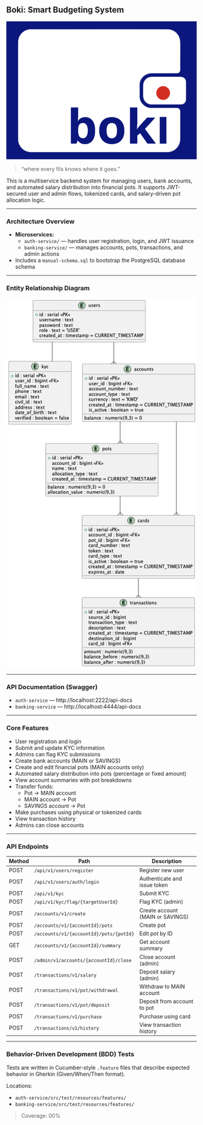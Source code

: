 ## Boki: Smart Budgeting System
![logo](assets/logo.png)
> “where every fils knows where it goes.”

This is a multiservice backend system for managing users, bank accounts, and automated salary distribution into financial pots. It supports JWT-secured user and admin flows, tokenized cards, and salary-driven pot allocation logic.

---

### Architecture Overview

- **Microservices:**
  - `auth-service/` — handles user registration, login, and JWT issuance
  - `banking-service/` — manages accounts, pots, transactions, and admin actions
- Includes a `manual-schema.sql` to bootstrap the PostgreSQL database schema

---

### Entity Relationship Diagram

![ERD](assets/erd_final.png)

---

### API Documentation (Swagger)

- `auth-service` — http://localhost:2222/api-docs
- `banking-service` — http://localhost:4444/api-docs

---

### Core Features

- User registration and login
- Submit and update KYC information
- Admins can flag KYC submissions
- Create bank accounts (MAIN or SAVINGS)
- Create and edit financial pots (MAIN accounts only)
- Automated salary distribution into pots (percentage or fixed amount)
- View account summaries with pot breakdowns
- Transfer funds:
  - Pot → MAIN account
  - MAIN account → Pot
  - SAVINGS account → Pot
- Make purchases using physical or tokenized cards
- View transaction history
- Admins can close accounts

---

### API Endpoints

| Method | Path                                    | Description                       |
|--------|-----------------------------------------|-----------------------------------|
| POST   | `/api/v1/users/register`                | Register new user                 |
| POST   | `/api/v1/users/auth/login`              | Authenticate and issue token      |
| POST   | `/api/v1/kyc`                           | Submit KYC                        |
| POST   | `/api/v1/kyc/flag/{targetUserId}`       | Flag KYC (admin)                  |
| POST   | `/accounts/v1/create`                   | Create account (MAIN or SAVINGS)  |
| POST   | `/accounts/v1/{accountId}/pots`         | Create pot                        |
| POST   | `/accounts/v1/{accountId}/pots/{potId}` | Edit pot by ID                    |
| GET    | `/accounts/v1/{accountId}/summary`      | Get account summary               |
| POST   | `/admin/v1/accounts/{accountId}/close`  | Close account (admin)             |
| POST   | `/transactions/v1/salary`               | Deposit salary (admin)            |
| POST   | `/transactions/v1/pot/withdrawal`       | Withdraw to MAIN account          |
| POST   | `/transactions/v1/pot/deposit`          | Deposit from account to pot       |
| POST   | `/transactions/v1/purchase`             | Purchase using card               |
| POST   | `/transactions/v1/history`              | View transaction history          |

---

### Behavior-Driven Development (BDD) Tests

Tests are written in Cucumber-style `.feature` files that describe expected behavior in Gherkin (Given/When/Then format).

Locations:
- `auth-service/src/test/resources/features/`
- `banking-service/src/test/resources/features/`

> Coverage: 00%
